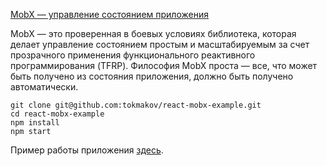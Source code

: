 [MobX — управление состоянием приложения](https://tokmakov.msk.ru/blog/item/674)

MobX — это проверенная в боевых условиях библиотека, которая делает управление состоянием простым и масштабируемым за счет прозрачного применения функционального реактивного программирования (TFRP). Философия MobX проста — все, что может быть получено из состояния приложения, должно быть получено автоматически.

    git clone git@github.com:tokmakov/react-mobx-example.git
    cd react-mobx-example
    npm install
    npm start

Пример работы приложения [здесь](https://tokmakov.github.io/react-mobx-example).